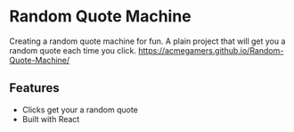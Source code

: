 # Random Quote Machine
Creating a random quote machine for fun. A plain project that will get you a random quote each time you click. https://acmegamers.github.io/Random-Quote-Machine/

## Features
- Clicks get your a random quote
- Built with React 
